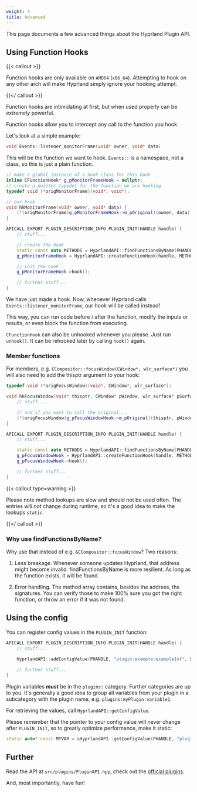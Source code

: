 ```yaml
---
weight: 4
title: Advanced
---
```


This page documents a few advanced things about the Hyprland Plugin API.

## Using Function Hooks

{{< callout >}}

Function hooks are only available on `AMD64` (`x86_64`). Attempting to hook on
any other arch will make Hyprland simply ignore your hooking attempt.

{{</ callout >}}

Function hooks are intimidating at first, but when used properly can be
_extremely_ powerful.

Function hooks allow you to intercept any call to the function you hook.

Let's look at a simple example:

```cpp
void Events::listener_monitorFrame(void* owner, void* data)
```

This will be the function we want to hook. `Events::` is a namespace, not a class, so
this is just a plain function.

```cpp
// make a global instance of a hook class for this hook
inline CFunctionHook* g_pMonitorFrameHook = nullptr;
// create a pointer typedef for the function we are hooking.
typedef void (*origMonitorFrame)(void*, void*);

// our hook
void hkMonitorFrame(void* owner, void* data) {
    (*(origMonitorFrame)g_pMonitorFrameHook->m_pOriginal)(owner, data);
}

APICALL EXPORT PLUGIN_DESCRIPTION_INFO PLUGIN_INIT(HANDLE handle) {
    // stuff...

    // create the hook
    static const auto METHODS = HyprlandAPI::findFunctionsByName(PHANDLE, "listener_monitorFrame");
    g_pMonitorFrameHook = HyprlandAPI::createFunctionHook(handle, METHODS[0].address, (void*)&hkMonitorFrame);

    // init the hook
    g_pMonitorFrameHook->hook();

    // further stuff...
}
```

We have just made a hook. Now, whenever Hyprland calls
`Events::listener_monitorFrame`, our hook will be called instead!

This way, you can run code before / after the function, modify the inputs or
results, or even block the function from executing.

`CFunctionHook` can also be unhooked whenever you please. Just run `unhook()`.
It can be rehooked later by calling `hook()` again.

### Member functions

For members, e.g. `CCompositor::focusWindow(CWindow*, wlr_surface*)` you will
also need to add the thisptr argument to your hook:

```cpp
typedef void (*origFocusWindow)(void*, CWindow*, wlr_surface*);

void hkFocusWindow(void* thisptr, CWindow* pWindow, wlr_surface* pSurface) {
    // stuff...

    // and if you want to call the original...
    (*(origFocusWindow)g_pFocusWindowHook->m_pOriginal)(thisptr, pWindow, pSurface);
}

APICALL EXPORT PLUGIN_DESCRIPTION_INFO PLUGIN_INIT(HANDLE handle) {
    // stuff...

    static const auto METHODS = HyprlandAPI::findFunctionsByName(PHANDLE, "focusWindow");
    g_pFocusWindowHook = HyprlandAPI::createFunctionHook(handle, METHODS[0].address, (void*)&hkFocusWindow);
    g_pFocusWindowHook->hook();

    // further stuff...
}
```

{{< callout type=warning >}}

Please note method lookups are slow and should not be used often. The entries
_will not_ change during runtime, so it's a good idea to make the lookups
`static`.

{{</ callout >}}

### Why use findFunctionsByName?

Why use that instead of e.g. `&CCompositor::focusWindow`? Two reasons:

1. Less breakage. Whenever someone updates Hyprland, that address might become
invalid. findFunctionsByName is more resilient. As long as the function exists,
it will be found.

2. Error handling. The method array contains, besides the address, the
signatures. You can verify those to make 100% sure you got the right function,
or throw an error if it was not found.

## Using the config

You can register config values in the `PLUGIN_INIT` function:

```cpp
APICALL EXPORT PLUGIN_DESCRIPTION_INFO PLUGIN_INIT(HANDLE handle) {
    // stuff...
    
    HyprlandAPI::addConfigValue(PHANDLE, "plugin:example:exampleInt", SConfigValue{.intValue = 1});

    // further stuff...
}
```

Plugin variables _**must**_ be in the `plugins:` category. Further categories
are up to you. It's generally a good idea to group all variables from your
plugin in a subcategory with the plugin name, e.g. `plugins:myPlugin:variable1`.

For retrieving the values, call `HyprlandAPI::getConfigValue`.

Please remember that the pointer to your config value will never change after
`PLUGIN_INIT`, so to greatly optimize performance, make it static:

```cpp
static auto* const MYVAR = &HyprlandAPI::getConfigValue(PHANDLE, "plugin:myPlugin:variable1")->intValue;
```

## Further

Read the API at `src/plugins/PluginAPI.hpp`, check out the
[official plugins](https://github.com/hyprwm/hyprland-plugins).

And, most importantly, have fun!
